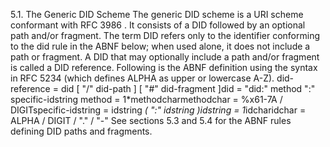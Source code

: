 5.1. The Generic DID Scheme The generic DID scheme is a URI scheme conformant with RFC 3986 . It consists of a DID followed by an optional path and/or fragment. The term DID refers only to the identifier conforming to the did rule in the ABNF below; when used alone, it does not include a path or fragment. A DID that may optionally include a path and/or fragment is called a DID reference. Following is the ABNF definition using the syntax in RFC 5234 (which defines ALPHA as upper or lowercase A-Z). did-reference = did [ "/" did-path ] [ "#" did-fragment ]did = "did:" method ":" specific-idstring method = 1*methodcharmethodchar = %x61-7A / DIGITspecific-idstring = idstring *( ":" idstring )idstring = 1*idcharidchar = ALPHA / DIGIT / "." / "-" See sections 5.3 and 5.4 for the ABNF rules defining DID paths and fragments.
